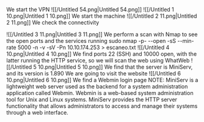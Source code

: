   
We start the VPN
![[/Untitled 54.png|Untitled 54.png]]
![[/Untitled 1 10.png|Untitled 1 10.png]]
We start the machine
![[/Untitled 2 11.png|Untitled 2 11.png]]
We check the connectivity
  
![[/Untitled 3 11.png|Untitled 3 11.png]]
We perform a scan with Nmap to see the open ports and the services running
sudo nmap -p- --open -sS --min-rate 5000 -n -v -sV -Pn 10.10.174.253 > escaneo.txt
![[/Untitled 4 10.png|Untitled 4 10.png]]
We find ports 22 (SSH) and 10000 open, with the latter running the HTTP service, so we will scan the web using WhatWeb
![[/Untitled 5 10.png|Untitled 5 10.png]]
We find that the server is MiniServ, and its version is 1.890
We are going to visit the website
![[/Untitled 6 10.png|Untitled 6 10.png]]
We find a Webmin login page
NOTE:
MiniServ is a lightweight web server used as the backend for a system administration application called Webmin. Webmin is a web-based system administration tool for Unix and Linux systems. MiniServ provides the HTTP server functionality that allows administrators to access and manage their systems through a web interface.